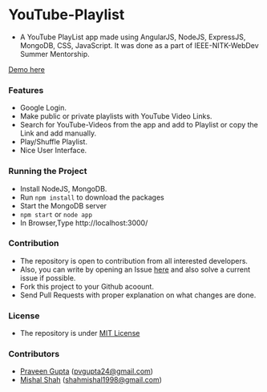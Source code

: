 # YouTube-Playlist
- A YouTube PlayList app made using AngularJS, NodeJS, ExpressJS, MongoDB, CSS, JavaScript. It was done as a part of IEEE-NITK-WebDev Summer Mentorship.

[Demo here](https://playutube.herokuapp.com)

### Features
- Google Login.
- Make public or private playlists with YouTube Video Links.
- Search for YouTube-Videos from the app and add to Playlist or copy the Link and add manually.
- Play/Shuffle Playlist.
- Nice User Interface.

### Running the Project
- Install NodeJS, MongoDB.
- Run ```npm install``` to download the packages
- Start the MongoDB server
- ```npm start``` or ```node app``` 
- In Browser,Type http://localhost:3000/ 

### Contribution
- The repository is open to contribution from all interested developers.
- Also, you can write by opening an Issue [here](https://github.com/pvgupta24/Youtube-Playlist/issues) and also solve a current issue if possible.
- Fork this project to your Github acoount.
- Send Pull Requests with proper explanation on what changes are done.

### License
- The repository is under [MIT License](https://github.com/pvgupta24/Youtube-Playlist/blob/master/LICENSE)
### Contributors
- [Praveen Gupta](https://github.com/pvgupta24) (pvgupta24@gmail.com)
- [Mishal Shah](https://github.com/mishal23) (shahmishal1998@gmail.com)
